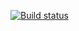 [![Build status](https://ci.appveyor.com/api/projects/status/c7lfwfqtcl57q4lp?svg=true)](https://ci.appveyor.com/project/Alexeybmw/postman)
